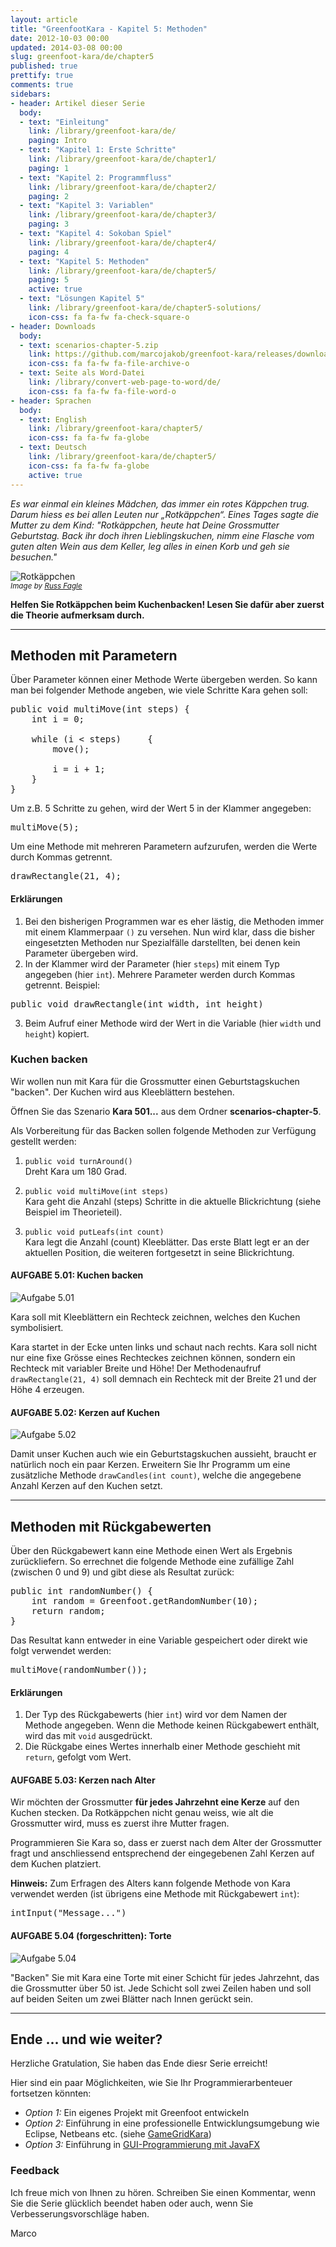 ```yaml
---
layout: article
title: "GreenfootKara - Kapitel 5: Methoden"
date: 2012-10-03 00:00
updated: 2014-03-08 00:00
slug: greenfoot-kara/de/chapter5
published: true
prettify: true
comments: true
sidebars:
- header: Artikel dieser Serie
  body:
  - text: "Einleitung"
    link: /library/greenfoot-kara/de/
    paging: Intro
  - text: "Kapitel 1: Erste Schritte"
    link: /library/greenfoot-kara/de/chapter1/
    paging: 1
  - text: "Kapitel 2: Programmfluss"
    link: /library/greenfoot-kara/de/chapter2/
    paging: 2
  - text: "Kapitel 3: Variablen"
    link: /library/greenfoot-kara/de/chapter3/
    paging: 3
  - text: "Kapitel 4: Sokoban Spiel"
    link: /library/greenfoot-kara/de/chapter4/
    paging: 4
  - text: "Kapitel 5: Methoden"
    link: /library/greenfoot-kara/de/chapter5/
    paging: 5
    active: true
  - text: "Lösungen Kapitel 5"
    link: /library/greenfoot-kara/de/chapter5-solutions/
    icon-css: fa fa-fw fa-check-square-o
- header: Downloads
  body:
  - text: scenarios-chapter-5.zip
    link: https://github.com/marcojakob/greenfoot-kara/releases/download/2.1.0/scenarios-chapter-5.zip
    icon-css: fa fa-fw fa-file-archive-o
  - text: Seite als Word-Datei
    link: /library/convert-web-page-to-word/de/
    icon-css: fa fa-fw fa-file-word-o
- header: Sprachen
  body:
  - text: English
    link: /library/greenfoot-kara/chapter5/
    icon-css: fa fa-fw fa-globe
  - text: Deutsch
    link: /library/greenfoot-kara/de/chapter5/
    icon-css: fa fa-fw fa-globe
    active: true
---
```


*Es war einmal ein kleines Mädchen, das immer ein rotes Käppchen trug. Darum hiess es bei allen Leuten nur „Rotkäppchen“. Eines Tages sagte die Mutter zu dem Kind: "Rotkäppchen, heute hat Deine Grossmutter Geburtstag. Back ihr doch ihren Lieblingskuchen, nimm eine Flasche vom guten alten Wein aus dem Keller, leg alles in einen Korb und geh sie besuchen."*

![Rotkäppchen](/assets/library/greenfoot-kara/chapter5/red-riding-hood.jpg)   
<small>*Image by [Russ Fagle](http://www.cafepress.com/redridinghood)*</small>

**Helfen Sie Rotkäppchen beim Kuchenbacken! Lesen Sie dafür aber zuerst die Theorie aufmerksam durch.**


***

## Methoden mit Parametern

Über Parameter können einer Methode Werte übergeben werden. So kann man bei folgender Methode angeben, wie viele Schritte Kara gehen soll:

<pre class="prettyprint lang-java">
public void multiMove(int steps) {
    int i = 0;
    
    while (i &lt; steps)     {
        move();
    
        i = i + 1;
    }
}
</pre>

Um z.B. 5 Schritte zu gehen, wird der Wert 5 in der Klammer angegeben:

<pre class="prettyprint lang-java">
multiMove(5);
</pre>

Um eine Methode mit mehreren Parametern aufzurufen, werden die Werte durch Kommas getrennt.

<pre class="prettyprint lang-java">
drawRectangle(21, 4);
</pre>


#### Erklärungen

1. Bei den bisherigen Programmen war es eher lästig, die Methoden immer mit einem Klammerpaar `()` zu versehen. Nun wird klar, dass die bisher eingesetzten Methoden nur Spezialfälle darstellten, bei denen kein Parameter übergeben wird.
2. In der Klammer wird der Parameter (hier `steps`) mit einem Typ angegeben (hier `int`). Mehrere Parameter werden durch Kommas getrennt. Beispiel:    
<pre class="prettyprint lang-java">
public void drawRectangle(int width, int height)
</pre>
3. Beim Aufruf einer Methode wird der Wert in die Variable (hier `width` und `height`) kopiert.


### Kuchen backen

Wir wollen nun mit Kara für die Grossmutter einen Geburtstagskuchen "backen". Der Kuchen wird aus Kleeblättern bestehen.

Öffnen Sie das Szenario **Kara 501...** aus dem Ordner **scenarios-chapter-5**.

Als Vorbereitung für das Backen sollen folgende Methoden zur Verfügung gestellt werden:

1. `public void turnAround()`   
Dreht Kara um 180 Grad.

2. `public void multiMove(int steps)`   
Kara geht die Anzahl (steps) Schritte in die aktuelle Blickrichtung (siehe Beispiel im Theorieteil).

3. `public void putLeafs(int count)`   
Kara legt die Anzahl (count) Kleeblätter. Das erste Blatt legt er an der aktuellen Position, die weiteren fortgesetzt in seine Blickrichtung.


#### <i class="fa fa-rocket"></i> AUFGABE 5.01: Kuchen backen

![Aufgabe 5.01](/assets/library/greenfoot-kara/chapter5/task01.png) 

Kara soll mit Kleeblättern ein Rechteck zeichnen, welches den Kuchen symbolisiert. 

Kara startet in der Ecke unten links und schaut nach rechts. Kara soll nicht nur eine fixe Grösse eines Rechteckes zeichnen können, sondern ein Rechteck mit variabler Breite und Höhe! Der Methodenaufruf `drawRectangle(21, 4)` soll demnach ein Rechteck mit der Breite 21 und der Höhe 4 erzeugen.


#### <i class="fa fa-rocket"></i> AUFGABE 5.02: Kerzen auf Kuchen

![Aufgabe 5.02](/assets/library/greenfoot-kara/chapter5/task02.png) 

Damit unser Kuchen auch wie ein Geburtstagskuchen aussieht, braucht er natürlich noch ein paar Kerzen. Erweitern Sie Ihr Programm um eine zusätzliche Methode `drawCandles(int count)`, welche die angegebene Anzahl Kerzen auf den Kuchen setzt. 


***

## Methoden mit Rückgabewerten

Über den Rückgabewert kann eine Methode einen Wert als Ergebnis zurückliefern. So errechnet die folgende Methode eine zufällige Zahl (zwischen 0 und 9) und gibt diese als Resultat zurück:

<pre class="prettyprint lang-java">
public int randomNumber() {
    int random = Greenfoot.getRandomNumber(10);
    return random;
}
</pre>


Das Resultat kann entweder in eine Variable gespeichert oder direkt wie folgt verwendet werden:

<pre class="prettyprint lang-java">
multiMove(randomNumber());
</pre>


#### Erklärungen

1. Der Typ des Rückgabewerts (hier `int`) wird vor dem Namen der Methode angegeben. Wenn die Methode keinen Rückgabewert enthält, wird das mit `void` ausgedrückt.
2. Die Rückgabe eines Wertes innerhalb einer Methode geschieht mit `return`, gefolgt vom Wert. 


#### <i class="fa fa-rocket"></i> AUFGABE 5.03: Kerzen nach Alter

Wir möchten der Grossmutter **für jedes Jahrzehnt eine Kerze** auf den Kuchen stecken. Da Rotkäppchen nicht genau weiss, wie alt die Grossmutter wird, muss es zuerst ihre Mutter fragen.

Programmieren Sie Kara so, dass er zuerst nach dem Alter der Grossmutter fragt und anschliessend entsprechend der eingegebenen Zahl Kerzen auf dem Kuchen platziert.

**Hinweis:** Zum Erfragen des Alters kann folgende Methode von Kara verwendet werden (ist übrigens eine Methode mit Rückgabewert `int`):

<pre class="prettyprint lang-java">
intInput("Message...")
</pre>


#### <i class="fa fa-rocket"></i> AUFGABE 5.04 (forgeschritten): Torte

![Aufgabe 5.04](/assets/library/greenfoot-kara/chapter5/task04.png) 

"Backen" Sie mit Kara eine Torte mit einer Schicht für jedes Jahrzehnt, das die Grossmutter über 50 ist. Jede Schicht soll zwei Zeilen haben und soll auf beiden Seiten um zwei Blätter nach Innen gerückt sein. 


***

## Ende ... und wie weiter?

Herzliche Gratulation, Sie haben das Ende diesr Serie erreicht!

Hier sind ein paar Möglichkeiten, wie Sie Ihr Programmierarbenteuer fortsetzen könnten:

* *Option 1:* Ein eigenes Projekt mit Greenfoot entwickeln
* *Option 2:* Einführung in eine professionelle Entwicklungsumgebung wie Eclipse, Netbeans etc. (siehe [GameGridKara](/library/gamegrid-kara/de/))
* *Option 3:* Einführung in [GUI-Programmierung mit JavaFX](/java/javafx-2-tutorial-intro/)


### Feedback

Ich freue mich von Ihnen zu hören. Schreiben Sie einen Kommentar, wenn Sie die Serie glücklich beendet haben oder auch, wenn Sie Verbesserungsvorschläge haben. <a href="#disqus_thread"><i class="fa fa-comment-o"></i></a>

<i class="fa fa-beer"></i> Marco





